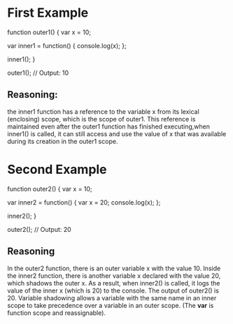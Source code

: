 # First Example 
function outer1() {
  var x = 10;

  var inner1 = function() {
    console.log(x);
  };

  inner1();
}

outer1(); // Output: 10

## Reasoning:
the inner1 function has a reference to the variable x from its lexical (enclosing) scope, which is the scope of outer1.
This reference is maintained even after the outer1 function has finished executing,when inner1() is called, it can still access and use the value of x that was available during its creation in the outer1 scope.


# Second Example 
function outer2() {
  var x = 10;

  var inner2 = function() {
    var x = 20;
    console.log(x);
  };

  inner2();
}

outer2(); // Output: 20

## Reasoning 
In the outer2 function, there is an outer variable x with the value 10. Inside the inner2 function, there is another variable x declared with the value 20, which shadows the outer x.
As a result, when inner2() is called, it logs the value of the inner x (which is 20) to the console.
The output of outer2() is 20. Variable shadowing allows a variable with the same name in an inner scope to take precedence over a variable in an outer scope.
(The **var** is function scope and reassignable). 
